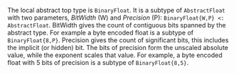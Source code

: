 The local abstract top type is `BinaryFloat`.  It is a subtype of `AbstractFloat` with two parameters, _BitWidth_ (W) and _Precision_ (P): `BinaryFloat{W,P} <: AbstractFloat`. BitWidth gives the count of contiguous bits spanned by the abstract type.  For example a byte encoded float is a subtype of `BinaryFloat{8,P}`. Precision gives the count of significant bits, this includes the implicit (or hidden) bit.  The bits of precision form the unscaled absolute value, while the exponent scales that value.  For example, a byte encoded float with 5 bits of precision is a subtype of `BinaryFloat{8,5}`.

